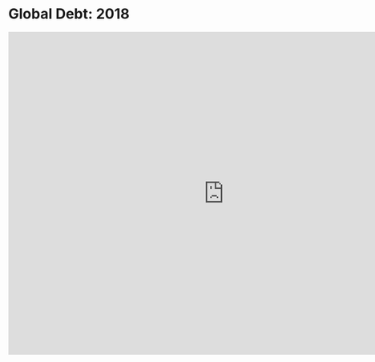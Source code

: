 # Global Debt: 2018 
<iframe src="https://data.oecd.org/chart/69u6" width="860" height="645" style="border: 0" mozallowfullscreen="true" webkitallowfullscreen="true" allowfullscreen="true"><a href="https://data.oecd.org/chart/69u6" target="_blank">OECD Chart: General government debt, Total, % of GDP, 2018</a></iframe>



<div class="flourish-embed flourish-chart" data-src="visualisation/4258350"><script src="https://public.flourish.studio/resources/embed.js"></script></div>

